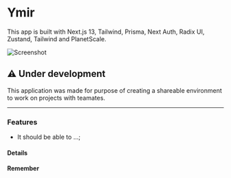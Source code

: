 # Ymir

This app is built with Next.js 13, Tailwind, Prisma, Next Auth, Radix UI, Zustand, Tailwind and PlanetScale.

![Screenshot](.github/screenshot.png)

## ⚠️ Under development

This application was made for purpose of creating a   shareable environment to work  on projects with teamates.

---

### Features

- It should be able to ...;

#### Details

#### Remember
